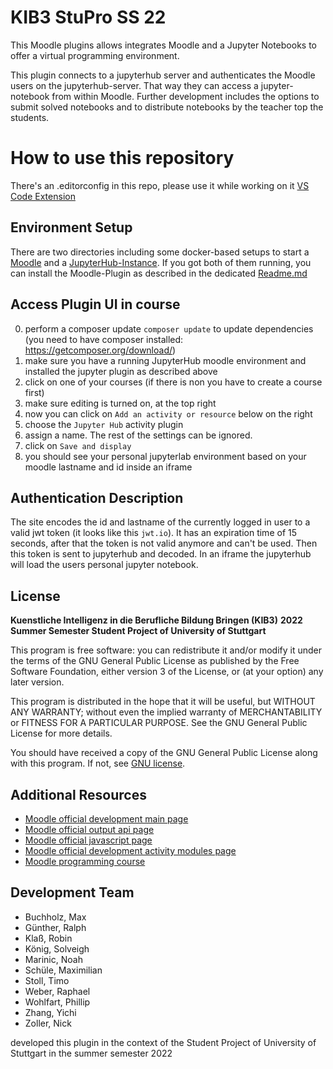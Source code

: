 # KIB3 StuPro SS 22

This Moodle plugins allows integrates Moodle and a Jupyter Notebooks to offer a virtual programming environment.

This plugin connects to a jupyterhub server and authenticates the Moodle users on the jupyterhub-server. That way they
can access a jupyter-notebook from within Moodle. Further development includes the options to submit solved
notebooks and to distribute notebooks by the teacher top the students.



# How to use this repository #

There's an .editorconfig in this repo, please use it while working on it
[VS Code Extension](vscode://extension/EditorConfig.EditorConfig)

## Environment Setup
There are two directories including some docker-based setups to start a [Moodle](./moodle_docker/README.md) and a 
 [JupyterHub-Instance](./jupyterhub_docker/README.md). If you got both of them running, you can install the Moodle-Plugin 
as described in the dedicated [Readme.md](./jupyter/README.md)


## Access Plugin UI in course ##

0. perform a composer update `composer update` to update dependencies (you need to have composer installed: https://getcomposer.org/download/)
1. make sure you have a running JupyterHub moodle environment and installed the jupyter plugin as described above
2. click on one of your courses (if there is non you have to create a course first)
3. make sure editing is turned on, at the top right
4. now you can click on `Add an activity or resource` below on the right
5. choose the `Jupyter Hub` activity plugin
6. assign a name. The rest of the settings can be ignored.
7. click on `Save and display`
8. you should see your personal jupyterlab environment based on your moodle lastname and id inside an iframe

## Authentication Description ##

The site encodes the id and lastname of the currently logged in user to a valid jwt token (it looks like this `jwt.io`).
It has an expiration time of 15 seconds, after that the token is not valid anymore and can't be used.
Then this token is sent to jupyterhub and decoded.
In an iframe the jupyterhub will load the users personal jupyter notebook.

## License ##

**Kuenstliche Intelligenz in die Berufliche Bildung Bringen (KIB3)**
**2022 Summer Semester Student Project of University of Stuttgart**

This program is free software: you can redistribute it and/or modify it under
the terms of the GNU General Public License as published by the Free Software
Foundation, either version 3 of the License, or (at your option) any later
version.

This program is distributed in the hope that it will be useful, but WITHOUT ANY
WARRANTY; without even the implied warranty of MERCHANTABILITY or FITNESS FOR A
PARTICULAR PURPOSE.  See the GNU General Public License for more details.

You should have received a copy of the GNU General Public License along with
this program.  If not, see [GNU license](https://www.gnu.org/licenses).

## Additional Resources
* [Moodle official development main page](https://docs.moodle.org/dev/Main_Page)
* [Moodle official output api page](https://docs.moodle.org/dev/Output_API)
* [Moodle official javascript page](https://docs.moodle.org/dev/Javascript_Modules)
* [Moodle official development activity modules page](https://docs.moodle.org/dev/Activity_modules)
* [Moodle programming course](https://www.youtube.com/playlist?list=PLgfLVzXXIo5q10qVXDVyD-JZVyZL9pCq0)

## Development Team
* Buchholz, Max
* Günther, Ralph
* Klaß, Robin
* König, Solveigh
* Marinic, Noah
* Schüle, Maximilian
* Stoll, Timo
* Weber, Raphael
* Wohlfart, Phillip
* Zhang, Yichi
* Zoller, Nick

developed this plugin in the context of the Student Project of University of Stuttgart in the summer semester 2022
